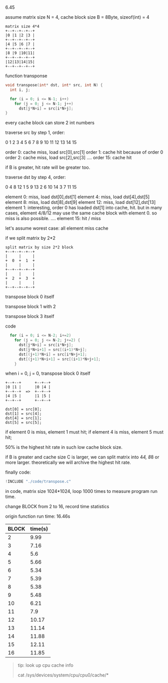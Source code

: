 6.45

assume matrix size N = 4, cache block size B = 8Byte, sizeof(int) = 4

    matrix size 4*4
    +--+--+--+--+
    |0 |1 |2 |3 |
    +--+--+--+--+
    |4 |5 |6 |7 |
    +--+--+--+--+
    |8 |9 |10|11|
    +--+--+--+--+
    |12|13|14|15|
    +--+--+--+--+

function transponse

```c
void transpose(int* dst, int* src, int N) {
  int i, j;

  for (i = 0; i <= N-1; i++)
    for (j = 0; j <= N-1; j++)
      dst[j*N+i] = src[i*N+j];
}
```

every cache block can store 2 int numbers

traverse src by step 1, order:

0 1 2 3 4 5 6 7 8 9 10 11 12 13 14 15

order 0: cache miss, load src[0],src[1]
order 1: cache hit because of order 0
order 2: cache miss, load src[2],src[3]
....
order 15: cache hit

if B is greater, hit rate will be greater too.

traverse dst by step 4, order:

0 4 8 12 1 5 9 13 2 6 10 14 3 7 11 15

element 0: miss, load dst[0],dst[1]
element 4: miss, load dst[4],dst[5]
element 8: miss, load dst[8],dst[9]
element 12: miss, load dst[12],dst[13]
element 1: interesting, order 0 has loaded dst[1] into cache, hit. but in many
cases, element 4/8/12 may use the same cache block with element 0. so miss is
also possible.
....
element 15: hit / miss

let's assume worest case: all element miss cache

if we split matrix by 2*2


    split matrix by size 2*2 block
    +--+--+--+--+
    |     |     |
    +  0  +  1  +
    |     |     |
    +--+--+--+--+
    |     |     |
    +  2  +  3  +
    |     |     |
    +--+--+--+--+

transpose block 0 itself

transpose block 1 with 2

transpose block 3 itself

code
```c
  for (i = 0; i <= N-2; i+=2)
    for (j = 0; j <= N-2; j+=2) {
      dst[j*N+i] = src[i*N+j];
      dst[j*N+i+1] = src[(i+1)*N+j];
      dst[(j+1)*N+i] = src[i*N+j+1];
      dst[(j+1)*N+i+1] = src[(i+1)*N+j+1];
    }
```

when i = 0, j = 0, transpose block 0 itself

    +--+--+      +--+--+
    |0 |1 |      |0 |4 |
    +--+--+  =>  +--+--+
    |4 |5 |      |1 |5 |
    +--+--+      +--+--+

    dst[0] = src[0];
    dst[1] = src[4];
    dst[4] = src[1];
    dst[5] = src[5];

if element 0 is miss, element 1 must hit;
if element 4 is miss, element 5 must hit;

50% is the highest hit rate in such low cache block size.

if B is greater and cache size C is larger, we can split matrix into 4*4, 8*8 or
more larger. theoretically we will archive the highest hit rate.

finally code:

```c
!INCLUDE "./code/transpose.c"
```

in code, matrix size 1024*1024, loop 1000 times to measure program run time.

change BLOCK from 2 to 16, record time statistics

origin function run time: 16.46s

|BLOCK|time(s)|
|-|----|
|2|9.99|
|3|7.16|
|4|5.6|
|5|5.66|
|6|5.34|
|7|5.39|
|8|5.38|
|9|5.48|
|10|6.21|
|11|7.9|
|12|10.17|
|13|11.14|
|14|11.88|
|15|12.11|
|16|11.85|

> tip: look up cpu cache info
>
> cat /sys/devices/system/cpu/cpu0/cache/*





